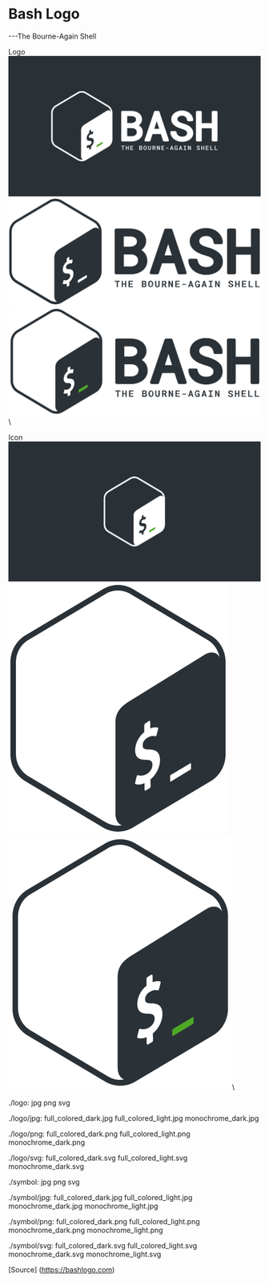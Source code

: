 # Bash Logo
---The Bourne-Again Shell

Logo
![](logo/jpg/full_colored_light.jpg)\
![](logo/jpg/monochrome_dark.jpg)\
![](logo/jpg/full_colored_dark.jpg)\

Icon
![](symbol/jpg/full_colored_light.jpg)\
![](symbol/jpg/monochrome_dark.jpg)\
![](symbol/jpg/full_colored_dark.jpg)\

./logo:
jpg  png  svg

./logo/jpg:
full_colored_dark.jpg  full_colored_light.jpg  monochrome_dark.jpg

./logo/png:
full_colored_dark.png  full_colored_light.png  monochrome_dark.png

./logo/svg:
full_colored_dark.svg  full_colored_light.svg  monochrome_dark.svg

./symbol:
jpg  png  svg

./symbol/jpg:
full_colored_dark.jpg  full_colored_light.jpg  monochrome_dark.jpg  monochrome_light.jpg

./symbol/png:
full_colored_dark.png  full_colored_light.png  monochrome_dark.png  monochrome_light.png

./symbol/svg:
full_colored_dark.svg  full_colored_light.svg  monochrome_dark.svg  monochrome_light.svg


[Source] (https://bashlogo.com)